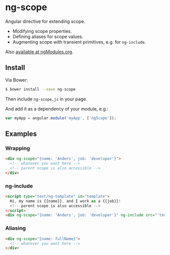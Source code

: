 ng-scope
========

Angular directive for extending scope.

- Modifying scope properties.
- Defining aliases for scope values.
- Augmenting scope with transient primitives, e.g. for `ng-include`.

Also [available at ngModules.org](http://ngmodules.org/modules/ng-scope).

## Install

Via Bower:

```sh
$ bower install --save ng-scope
```

Then include `ng-scope.js` in your page.

And add it as a dependency of your module, e.g.:

```js
var myApp = angular.module('myApp', ['ngScope']);
```

## Examples

### Wrapping

```html
<div ng-scope="{name: 'Anders', job: 'developer'}">
  <!-- whatever you want here -->
  <!-- parent scope is also accessible -->
</div>
```
### ng-include

```html
<script type="text/ng-template" id="template">
  Hi, my name is {{name}}, and I work as a {{job}}!
  <!-- parent scope is also accessible -->
</script>
<div ng-scope="{name: 'Anders', job: 'developer'}" ng-include src="'template'"></div>
```

### Aliasing

```html
<div ng-scope="{name: fullName}">
  <!-- whatever you want here -->
</div>
```
